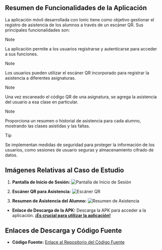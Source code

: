 ## Resumen de Funcionalidades de la Aplicación

La aplicación móvil desarrollada con Ionic tiene como objetivo gestionar el registro de asistencia de los alumnos a través de un escáner QR. Sus principales funcionalidades son:

> [!NOTE]
> La aplicación permite a los usuarios registrarse y autenticarse para acceder a sus funciones.

> [!NOTE]
> Los usuarios pueden utilizar el escáner QR incorporado para registrar la asistencia a diferentes asignaturas.

> [!NOTE]
> Una vez escaneado el código QR de una asignatura, se agrega la asistencia del usuario a esa clase en particular.

> [!NOTE]
> Proporciona un resumen o historial de asistencia para cada alumno, mostrando las clases asistidas y las faltas.

> [!TIP]
> Se implementan medidas de seguridad para proteger la información de los usuarios, como sesiones de usuario seguras y almacenamiento cifrado de datos.

## Imágenes Relativas al Caso de Estudio

1. **Pantalla de Inicio de Sesión:**
   ![Pantalla de Inicio de Sesión](/assets/IMG_5724.PNG)

2. **Escáner QR para Asistencia:**
   ![Escáner QR](link-a-imagen2)

3. **Resumen de Asistencia del Alumno:**
   ![Resumen de Asistencia](link-a-imagen3)

- **Enlace de Descarga de la APK:** Descarga la APK para acceder a la aplicación. **[¡Es crucial para utilizar la aplicación!](enlace-a-APK)**

## Enlaces de Descarga y Código Fuente

- **Código Fuente:** [Enlace al Repositorio del Código Fuente](enlace-al-codigo)
